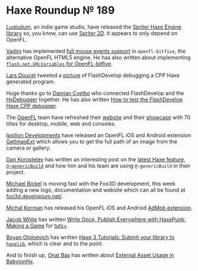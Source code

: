 [_template]: roundup.html
# Haxe Roundup № 189

[Lugludum][link 1], an indie game studio, have released the [Spriter Haxe Engine library][link 2] so, you know, can use [Spriter 2D][link 3]. It appears to only depend on OpenFL.

[Vadim][link 4] has implemented [full mouse events support][link 5] in `openfl-bitfive`, the alternative OpenFL HTML5 engine. He has also written about implementing [`flash.net.URLVariables` for OpenFL-bitfive][link 6].

[Lars Doucet][link 7] tweeted a [picture][link 8] of FlashDevelop debugging a CPP Haxe generated program.

Huge thanks go to [Damjan Cvetko][link 9] who connected FlashDevelop and the [HxDebugger][link 10] together. He has also written [How to test the FlashDevelop Haxe CPP debugger][link 11].

The [OpenFL][link 12] team have refreshed their [website][link 13] and their [showcase][link 14] with 70 titles for desktop, mobile, web and consoles.

[Ipsilion Developments][link 15] have released an OpenFL iOS and Android extension [GetImagExt][link 16] which allows you to get the full path of an image from the camera or gallery.

[Dan Korostelev][link 17] has written an interesting post on the [latest Haxe feature, `@:genericBuild`][link 18] and how him and his team are using `@:genericBuild` in their project.

[Michael Bickel][link 19] is moving fast with the Foo3D development, this week adding a new logo, documentation and website which can all be found at [foo3d.developium.net/][link 20].

[Michal Korman][link 21] has released his OpenFL iOS and Android [AdMob extension][link 22].

[Jacob White][link 23] has written [Write Once, Publish Everywhere with HaxePunk: Making a Game][link 24] for [tuts+][link 25].

[Boyan Ololoevich][link 26] has written [Haxe 3 Tutorials: Submit your library to `haxelib`][link 27], which is clear and to the point.

And to finish up, [Onat Baş][link 28] has written about [External Asset Usage in BabylonHx][link 29].

[link 1]: https://twitter.com/lugludum "Lugludum"
[link 2]: https://github.com/loudoweb/SpriterHaxeEngine "Spriter Haxe Engine library"
[link 3]: https://twitter.com/Spriter2D "Spriter 2D"
[link 4]: https://twitter.com/YellowAfterlife "Vadim"
[link 5]: https://github.com/YellowAfterlife/openfl-bitfive/commit/a424458944f7ea536772098b95dfdab9c2b15128 "full mouse events support"
[link 6]: http://yal.cc/progress-flash-net-urlvariables-for-openfl-bitfive/ "`flash.net.URLVariables` for OpenFL-bitfive"
[link 7]: https://twitter.com/larsiusprime "Lars Doucet"
[link 8]: https://twitter.com/larsiusprime/status/437972893016682496/photo/1/large "picture"
[link 9]: https://twitter.com/damjancvetko "Damjan Cvetko"
[link 10]: https://github.com/bjitivo/debugger "HxDebugger"
[link 11]: http://zobo.github.io/flashdevelop/index.md "How to test the FlashDevelop Haxe CPP debugger"
[link 12]: https://twitter.com/Open_FL "OpenFL"
[link 13]: http://www.openfl.org/ "website"
[link 14]: http://www.openfl.org/showcase/ "showcase"
[link 15]: https://twitter.com/ipsilondev "Ipsilion Developments"
[link 16]: https://github.com/ipsilondev/getimagext "GetImagExt"
[link 17]: https://twitter.com/nadako "Dan Korostelev"
[link 18]: http://nadako.tumblr.com/post/77754638526/new-haxe-feature-genericbuild "latest Haxe feature, `@:genericBuild`"
[link 19]: https://twitter.com/dazKind "Michael Bickel"
[link 20]: http://foo3d.developium.net/ "foo3d.developium.net/"
[link 21]: https://twitter.com/dynax126 "Michal Korman"
[link 22]: https://github.com/mkorman9/admob-openfl "AdMob extension"
[link 23]: http://hub.tutsplus.com/authors/jacob-white "Jacob White"
[link 24]: http://gamedevelopment.tutsplus.com/tutorials/write-once-publish-everywhere-with-haxepunk-making-a-game--gamedev-14071 "Write Once, Publish Everywhere with HaxePunk: Making a Game"
[link 25]: http://hub.tutsplus.com/ "tuts+"
[link 26]: https://twitter.com/As3Boyan "Boyan Ololoevich"
[link 27]: http://haxe3.blogspot.co.uk/2014/02/submit-your-lib-to-haxelib.html "Haxe 3 Tutorials: Submit your library to `haxelib`"
[link 28]: https://twitter.com/akaedintov "Onat Baş"
[link 29]: http://blog.onat.me/post/77610769239/babylonhx-external-asset-usage "External Asset Usage in BabylonHx"

